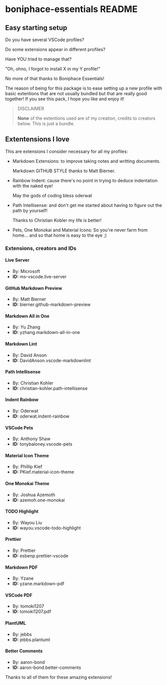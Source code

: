# boniphace-essentials README

## Easy starting setup

Do you have several VSCode profiles?

Do some extensions appear in different profiles?

Have YOU tried to manage that?

"Oh, ohno, I forgot to install X in my Y profile!"

No more of that thanks to Boniphace Essentials!

The reason of being for this package is to ease setting up a new profile with basic extentions that are not usually bundled but that are really good together! If you see this pack, I hope you like and enjoy it!

> DISCLAIMER
>
>**None** of the extentions used are of my creation, credits to creators below.
>This is just a bundle.

## Extentensions I **love**

This are extensions I consider necessary for all my profiles:

- Markdown Extensions: to improve taking notes and writting documents.
  
    Markdown GITHUB STYLE thanks to Matt Bierner.

- Rainbow Indent: cause there's no point in trying to deduce indentation with the naked eye!

    May the gods of coding bless oderwat

- Path Intellisense: and don't get me started about having to figure out the path by yourself!

    Thanks to Christian Kobler my life is better!

- Pets, One Monokai and Material Icons: So you're never farm from home... and so that home is easy to the eye ;)

### Extensions, creators and IDs

#### Live Server

- By:  Microsoft
- **ID:** ms-vscode.live-server

#### GitHub Markdown Preview

- By:  Matt Bierner
- **ID:** bierner.github-markdown-preview

#### Markdown All in One

- By:  Yu Zhang
- **ID:** yzhang.markdown-all-in-one

#### Markdown Lint

- By:  David Anson
- **ID:** DavidAnson.vscode-markdownlint

#### Path Intellisense

- By:  Christian Kohler
- **ID:** christian-kohler.path-intellisense

#### Indent Rainbow

- By:  Oderwat
- **ID:** oderwat.indent-rainbow

#### VSCode Pets

- By:  Anthony Shaw
- **ID:** tonybaloney.vscode-pets

#### Material Icon Theme

- By:  Phillip Kief
- **ID:** PKief.material-icon-theme

#### One Monokai Theme

- By:  Joshua Azemoth
- **ID:** azemoh.one-monokai

#### TODO Highlight

- By:  Wayou Liu
- **ID:** wayou.vscode-todo-highlight

#### Prettier

- By:  Prettier
- **ID:** esbenp.prettier-vscode

#### Markdown PDF

- By:  Yzane
- **ID:** yzane.markdown-pdf

#### VSCode PDF

- By:  tomoki1207
- **ID:** tomoki1207.pdf

#### PlantUML

- By:  jebbs
- **ID:** jebbs.plantuml

#### Better Comments

- By:  aaron-bond
- **ID:** aaron-bond.better-comments

Thanks to all of them for these amazing extensions!

